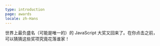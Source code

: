 ```yaml
---
type: introduction
page: awards
locale: zh-Hans
---
```


世界上最负盛名（可能是唯一的）的 JavaScript 大奖又回来了。在你点击之前，可以猜猜这些奖项究竟花落谁家！
